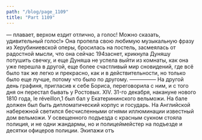 ```yaml
---
path: "/blog/page_1109"
title: "Part 1109"
---
```


 — плавает, верхом ездит отлично, а голос! Можно сказать, удивительный голос!» Она пропела свою любимую музыкальную фразу из Херубиниевской оперы, бросилась на постель, засмеялась от радостной мысли, что она сейчас 194заснет, крикнула Дуняшу потушить свечку, и еще Дуняша не успела выйти из комнаты, как она уже перешла в другой, еще более счастливый мир сновидений, где всё было так же легко и прекрасно, как и в действительности, но только было еще лучше, потому что было по другому.
—————
На другой день графиня, пригласив к себе Бориса, переговорила с ним, и с того дня он перестал бывать у Ростовых.
XIV.
31-го декабря, накануне нового 1810 года, le réveillon,1 был бал у Екатерининского вельможи. На бале должен был быть дипломатический корпус и государь.
На Английской набережной светился бесчисленными огнями иллюминации известный дом вельможи. У освещенного подъезда с красным сукном стояла полиция, и не одни жандармы, но и полицеймейстер на подъезде и десятки офицеров полиции. Экипажи отъ
